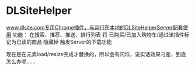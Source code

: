 # DLSiteHelper
www.dlsite.com专用Chrome插件，与运行在本地的DLSiteHelperServer配套使用
功能：
在搜索、推荐、推送、排行列表 将 已购买/已加入购物车/通过该插件标记为已读的商品 隐藏掉
触发Server的下载功能


现在是在元素load/resize完成才替换的，所以会有闪烁，说实话效果刁差，到底怎么办呢……